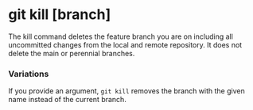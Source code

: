 # git kill [branch]

The kill command deletes the feature branch you are on including all uncommitted
changes from the local and remote repository. It does not delete the main or
perennial branches.

### Variations

If you provide an argument, `git kill` removes the branch with the given name
instead of the current branch.
